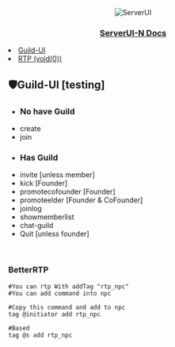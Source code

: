 <div align="center">
  <img src="https://github.com/Kocaki182/ServerUI-N/assets/129764133/6b6b60f5-d2d3-4040-b8fa-067105c0154a" alt="ServerUI"/>
  <h3 align="center"><u>ServerUI-N Docs</u></h3>
</div>

<!--
<p></p> based
<li></li> •
<a></a> blue
<ul></ul> space|space/4
-->

<detail>
<li>
<a href="#guild-ui-testing">Guild-UI</a>
</li>
<li><a href="#betterrtp">RTP (void(0))</a></li>
</detail>

## 🛡Guild-UI [testing]
- ### No have Guild
- create
- join
- ### Has Guild
- invite [unless member]
- kick [Founder]
- promotecofounder [Founder]
- promoteelder [Founder & CoFounder]
- joinlog
- showmemberlist
- chat-guild
- Quit [unless founder]
<br />

### BetterRTP
```mcfunction
#You can rtp With addTag "rtp_npc"
#You can add command into npc

#Copy this command and add to npc
tag @initiator add rtp_npc

#Based
tag @s add rtp_npc
```
<br />
